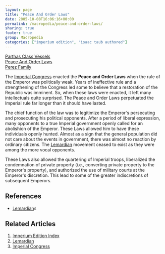 ```yaml
---
layout: page
title: "Peace And Order Laws"
date: 2005-10-08T16:06:16+00:00
permalink: /macropedia/peace-and-order-laws/
sharing: true
footer: true
group: Macropedia
categories: ["imperium edition", "isaac taub authored"]
---
```


<div class='row'>
	<div class='col-md-4'><a href='/macropedia/parthas-class-vessels'>Parthas Class Vessels</a></div>
	<div class='col-md-4'><a href='/macropedia/peace-and-order-laws'>Peace And Order Laws</a></div>
	<div class='col-md-4'><a href='/macropedia/perez-family'>Perez Family</a></div>
</div>


The [Imperial Congress](/macropedia/imperial-congress) enacted the **Peace and Order Laws** when the rule of the Emperor was politically weak. Years of ineffective rule and a strengthening of the Congress led some to believe that a restoration of the Republic was imminent. So, when these laws were enacted, it left many intellectuals quite surprised. The Peace and Order Laws perpetuated the Imperial rule far longer than it should have lasted.

The chief function of the law was to legitimize the Emperor's persecuting and prosecuting his political opponents. After a period of liberal expression, many opponents to a true Imperial government openly called for an abolishion of the Emperor.  These Laws allowed him to have these individuals openly hunted. Almost as a sign that the general population did not care about the events in government, there was almost no reaction by ordinary citizens. The [Lemardian](/macropedia/lemardian) movement ceased to exist as they were among the more vocal opponents.

These Laws also allowed the quartering of Imperial troops, liberalized the condemnation of private property (i.e., converting private property to the Emperor's property), and authorized the use of military courts at the Emperor's discretion. This lead to some of the greater indiscretions of subsequent Emperors.

## References
* [Lemardian](/macropedia/lemardian)s

## Related Articles

1. [Imperium Edition Index](/macropedia/imperium-edition-index)
2. [Lemardian](/macropedia/lemardian)
3. [Imperial Congress](/macropedia/imperial-congress)


 
